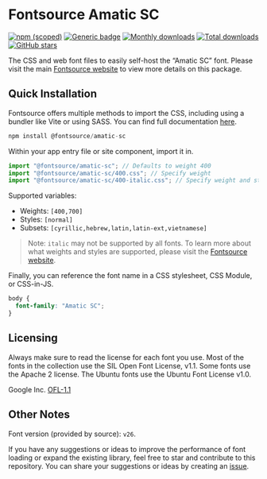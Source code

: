 # Fontsource Amatic SC

[![npm (scoped)](https://img.shields.io/npm/v/@fontsource/amatic-sc?color=brightgreen)](https://www.npmjs.com/package/@fontsource/amatic-sc) [![Generic badge](https://img.shields.io/badge/fontsource-passing-brightgreen)](https://github.com/fontsource/fontsource) [![Monthly downloads](https://badgen.net/npm/dm/@fontsource/amatic-sc)](https://github.com/fontsource/fontsource) [![Total downloads](https://badgen.net/npm/dt/@fontsource/amatic-sc)](https://github.com/fontsource/fontsource) [![GitHub stars](https://img.shields.io/github/stars/fontsource/fontsource.svg?style=social&label=Star)](https://github.com/fontsource/fontsource/stargazers)

The CSS and web font files to easily self-host the “Amatic SC” font. Please visit the main [Fontsource website](https://fontsource.org/fonts/amatic-sc) to view more details on this package.

## Quick Installation

Fontsource offers multiple methods to import the CSS, including using a bundler like Vite or using SASS. You can find full documentation [here](https://fontsource.org/docs/getting-started/introduction).

```javascript
npm install @fontsource/amatic-sc
```

Within your app entry file or site component, import it in.

```javascript
import "@fontsource/amatic-sc"; // Defaults to weight 400
import "@fontsource/amatic-sc/400.css"; // Specify weight
import "@fontsource/amatic-sc/400-italic.css"; // Specify weight and style
```

Supported variables:
- Weights: `[400,700]`
- Styles: `[normal]`
- Subsets: `[cyrillic,hebrew,latin,latin-ext,vietnamese]`

> Note: `italic` may not be supported by all fonts. To learn more about what weights and styles are supported, please visit the [Fontsource website](https://fontsource.org/fonts/amatic-sc).

Finally, you can reference the font name in a CSS stylesheet, CSS Module, or CSS-in-JS.

```css
body {
  font-family: "Amatic SC";
}
```

## Licensing
Always make sure to read the license for each font you use. Most of the fonts in the collection use the SIL Open Font License, v1.1. Some fonts use the Apache 2 license. The Ubuntu fonts use the Ubuntu Font License v1.0.

Google Inc.
[OFL-1.1](http://scripts.sil.org/OFL)

## Other Notes
Font version (provided by source): `v26`.

If you have any suggestions or ideas to improve the performance of font loading or expand the existing library, feel free to star and contribute to this repository. You can share your suggestions or ideas by creating an [issue](https://github.com/fontsource/fontsource/issues).